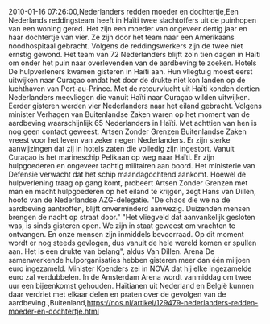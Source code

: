 2010-01-16 07:26:00,Nederlanders redden moeder en dochtertje,Een Nederlands reddingsteam heeft in Haïti twee slachtoffers uit de puinhopen van een woning gered. Het zijn een moeder van ongeveer dertig jaar en haar dochtertje van vier. Ze zijn door het team naar een Amerikaans noodhospitaal gebracht. Volgens de reddingswerkers zijn de twee niet ernstig gewond. Het team van 72 Nederlanders blijft zo'n tien dagen in Haïti om onder het puin naar overlevenden van de aardbeving te zoeken. Hotels De hulpverleners kwamen gisteren in Haïti aan. Hun vliegtuig moest eerst uitwijken naar Curaçao omdat het door de drukte niet kon landen op de luchthaven van Port-au-Prince. Met de retourvlucht uit Haïti konden dertien Nederlanders meevliegen die vanuit Haïti naar Curaçao wilden uitwijken. Eerder gisteren werden vier Nederlanders naar het eiland gebracht. Volgens minister Verhagen van Buitenlandse Zaken waren op het moment van de aardbeving waarschijnlijk 65 Nederlanders in Haïti. Met achttien van hen is nog geen contact geweest. Artsen Zonder Grenzen Buitenlandse Zaken vreest voor het leven van zeker negen Nederlanders. Er zijn sterke aanwijzingen dat zij in hotels zaten die volledig zijn ingestort. Vanuit Curaçao is het marineschip Pelikaan op weg naar Haïti. Er zijn hulpgoederen en ongeveer tachtig militairen aan boord. Het ministerie van Defensie verwacht dat het schip maandagochtend aankomt. Hoewel de hulpverlening traag op gang komt, probeert Artsen Zonder Grenzen met man en macht hulpgoederen op het eiland te krijgen, zegt Hans van Dillen, hoofd van de Nederlandse AZG-delegatie. "De chaos die we na de aardbeving aantroffen, blijft onverminderd aanwezig. Duizenden mensen brengen de nacht op straat door." "Het vliegveld dat aanvankelijk gesloten was, is sinds gisteren open. We zijn in staat geweest om vrachten te ontvangen. En onze mensen zijn inmiddels bevoorraad. Op dit moment wordt er nog steeds gevlogen, dus vanuit de hele wereld komen er spullen aan. Het is een drukte van belang", aldus Van Dillen. Arena De samenwerkende hulporganisaties hebben gisteren meer dan één miljoen euro ingezameld. Minister Koenders zei in NOVA dat hij elke ingezamelde euro zal verdubbelen. In de Amsterdam Arena wordt vanmiddag om twee uur een bijeenkomst gehouden. Haïtianen uit Nederland en België kunnen daar verdriet met elkaar delen en praten over de gevolgen van de aardbeving.,Buitenland,https://nos.nl/artikel/129479-nederlanders-redden-moeder-en-dochtertje.html